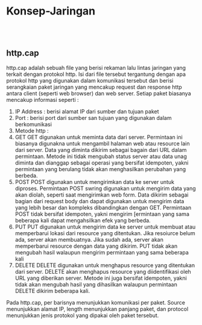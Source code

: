 # Konsep-Jaringan
<br><br>
## http.cap

http.cap adalah sebuah file yang berisi rekaman lalu lintas jaringan yang terkait dengan protokol http. Isi dari file tersebut tergantung dengan apa protokol http yang digunakan dalam komunikasi tersebut dan berisi serangkaian paket jaringan yang mencakup request dan response http antara client (seperti web browser) dan web server. Setiap paket biasanya mencakup informasi seperti :
1.  IP Address  : berisi alamat IP dari sumber dan tujuan paket
2.  Port        : berisi port dari sumber san tujuan yang digunakan dalam berkomunikasi
3.  Metode http  :
   1. GET
      GET digunakan untuk meminta data dari server. Permintaan ini biasanya digunakna untuk mengambil halaman web atau resource lain dari server. Data yang diminta dikirim sebagai bagain dari URL dalam permintaan. Metode ini tidak mengubah status server atau data unag diminta dan dianggap sebagai operasi yang bersifat idempoten, yakni permintaan yang berulang tidak akan menghasilkan perubahan yang berbeda.
   3. POST
      POST digunakan untuk mengirimkan data ke server untuk diproses. Permintaan POST swring digunakan untuk mengirim data yang akan diolah, seperti saat mengirimkan web form. Data dikirim sebagai bagian dari request body dan dapat digunakan untuk mengirim data yang lebih besar dan kompleks dibandingkan dengan GET. Permintaan POST tidak bersifat idempoten, yakni mengirim [ermintaan yang sama beberapa kali dapat mengahsilkan efek yang berbeda.
   5. PUT
      PUT digunakan untuk mengirim data ke server untuk membuat atau memperbarui lokasi dari resource yang ditentukan. Jika resoiurce belum ada, server akan membuatnya. Jika sudah ada, server akan memperbarui resource dengan data yang dikirim. PUT tidak akan mengubah hasil walaupun mengirim permintaan yang sama beberapa kali
   7. DELETE
      DELETE digunakan untuk menghapus resource yang ditentukan dari server. DELETE akan menghapus resource yang diidentifikasi oleh URL yang diberikan server. Metode ini juga bersifat idempoten, yakni tidak akan mengubah hasil yang dihasilkan walaupun permintaan DELETE dikirim beberapa kali.

Pada http.cap, per barisnya menunjukkan komunikasi per paket. Source menunjukkan alamat IP, length menunjukkan panjang paket, dan protocol menunjukkan jenis protokol yang dipakai oleh paket tersebut. 
